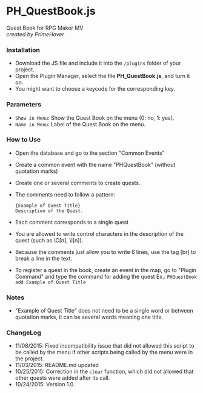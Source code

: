 # PH_QuestBook.js
Quest Book for RPG Maker MV  
*created by PrimeHover*

### Installation
* Download the JS file and include it into the ```/plugins``` folder of your project.
* Open the Plugin Manager, select the file **PH_QuestBook.js**, and turn it on.
* You might want to choose a keycode for the corresponding key.

### Parameters
* ``Show in Menu``:  Show the Quest Book on the menu (0: no, 1: yes).
* ``Name in Menu``: Label of the Quest Book on the menu.

### How to Use
* Open the database and go to the section "Common Events"
* Create a common event with the name "PHQuestBook" (without quotation marks)
* Create one or several comments to create quests.
* The comments need to follow a pattern:

    ``{Example of Quest Title}``  
    ``Description of the Quest.``

* Each comment corresponds to a single quest
* You are allowed to write control characters in the description of the quest (such as \C[n], \I[n]).
* Because the comments just allow you to write 6 lines, use the tag [br] to break a line in the text.
* To register a quest in the book, create an event in the map, go to "Plugin Command" and type the command for adding the quest
    Ex.: ``PHQuestBook add Example of Quest Title``

### Notes

* "Example of Quest Title" does not need to be a single word or between quotation marks, it can be several words meaning one title.

### ChangeLog

* 11/08/2015: Fixed incompatibility issue that did not allowed this script to be called by the menu if other scripts being called by the menu were in the project.
* 11/03/2015: README.md updated
* 10/25/2015: Correction in the ``clear`` function, which did not allowed that other quests were added after its call.
* 10/24/2015: Version 1.0